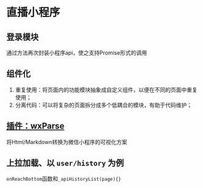 # 直播小程序

## 登录模块

通过方法再次封装小程序api，使之支持Promise形式的调用

## 组件化

1. 重复使用：将页面内的功能模块抽象成自定义组件，以便在不同的页面中重复使用；
2. 分离代码：可以将复杂的页面拆分成多个低耦合的模块，有助于代码维护；

## [插件：wxParse](https://github.com/icindy/wxParse)

将Html/Markdown转换为微信小程序的可视化方案

## 上拉加载、以 `user/history` 为例

`onReachBottom`函数和`_apiHistoryList(page){}`

